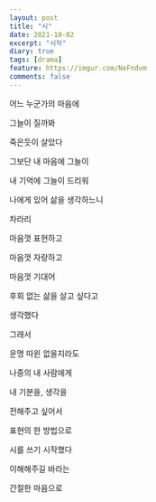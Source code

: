 ```yaml
---
layout: post
title: "시"
date: 2021-10-02
excerpt: "시작"
diary: true
tags: [drama]
feature: https://imgur.com/NeFndvm
comments: false
---
```


어느 누군가의 마음에

그늘이 질까봐

죽은듯이 살았다

그보단 내 마음에 그늘이

내 기억에 그늘이 드리워

나에게 있어 삶을 생각하느니

차라리

마음껏 표현하고

마음껏 자랑하고

마음껏 기대어

후회 없는 삶을 살고 싶다고

생각했다

그래서

운명 따윈 없을지라도

나중의 내 사람에게

내 기분을, 생각을

전해주고 싶어서

표현의 한 방법으로

시를 쓰기 시작했다

이해해주길 바라는

간절한 마음으로
